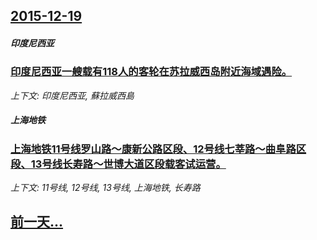 ## [2015-12-19](/news/2015/12/19/index.md)

##### 印度尼西亚
### [印度尼西亚一艘载有118人的客轮在苏拉威西岛附近海域遇险。 ](/news/2015/12/19/印度尼西亚一艘载有118人的客轮在苏拉威西岛附近海域遇险.md)
_上下文: 印度尼西亚, 蘇拉威西島_

##### 上海地铁
### [上海地铁11号线罗山路～康新公路区段、12号线七莘路～曲阜路区段、13号线长寿路～世博大道区段载客试运营。 ](/news/2015/12/19/上海地铁11号线罗山路-康新公路区段-12号线七莘路-曲阜路区段-13号线长寿路-世博大道区段载客试运营.md)
_上下文: 11号线, 12号线, 13号线, 上海地铁, 长寿路_

## [前一天...](/news/2015/12/18/index.md)

